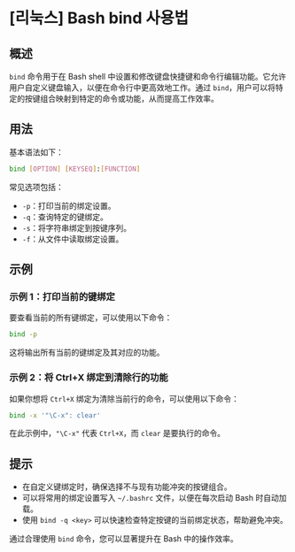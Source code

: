 # [리눅스] Bash bind 사용법

## 概述
`bind` 命令用于在 Bash shell 中设置和修改键盘快捷键和命令行编辑功能。它允许用户自定义键盘输入，以便在命令行中更高效地工作。通过 `bind`，用户可以将特定的按键组合映射到特定的命令或功能，从而提高工作效率。

## 用法
基本语法如下：
```bash
bind [OPTION] [KEYSEQ]:[FUNCTION]
```
常见选项包括：
- `-p`：打印当前的绑定设置。
- `-q`：查询特定的键绑定。
- `-s`：将字符串绑定到按键序列。
- `-f`：从文件中读取绑定设置。

## 示例
### 示例 1：打印当前的键绑定
要查看当前的所有键绑定，可以使用以下命令：
```bash
bind -p
```
这将输出所有当前的键绑定及其对应的功能。

### 示例 2：将 Ctrl+X 绑定到清除行的功能
如果你想将 `Ctrl+X` 绑定为清除当前行的命令，可以使用以下命令：
```bash
bind -x '"\C-x": clear'
```
在此示例中，`"\C-x"` 代表 `Ctrl+X`，而 `clear` 是要执行的命令。

## 提示
- 在自定义键绑定时，确保选择不与现有功能冲突的按键组合。
- 可以将常用的绑定设置写入 `~/.bashrc` 文件，以便在每次启动 Bash 时自动加载。
- 使用 `bind -q <key>` 可以快速检查特定按键的当前绑定状态，帮助避免冲突。

通过合理使用 `bind` 命令，您可以显著提升在 Bash 中的操作效率。